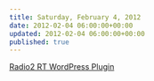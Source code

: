 ```yaml
---
title: Saturday, February 4, 2012
date: 2012-02-04 06:00:00+00:00
updated: 2012-02-04 06:00:00+00:00
published: true
---
```


[Radio2 RT WordPress Plugin](/radio2-rt-wordpress-plugin/)

